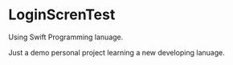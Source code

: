 # LoginScrenTest
Using Swift Programming lanuage. 

Just a demo personal project learning a new developing lanuage. 
